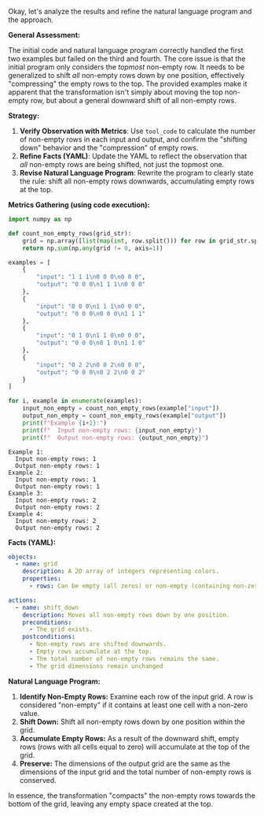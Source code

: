 Okay, let's analyze the results and refine the natural language program and the approach.

**General Assessment:**

The initial code and natural language program correctly handled the first two examples but failed on the third and fourth. The core issue is that the initial program only considers the *topmost* non-empty row. It needs to be generalized to shift *all* non-empty rows down by one position, effectively "compressing" the empty rows to the top. The provided examples make it apparent that the transformation isn't simply about moving the top non-empty row, but about a general downward shift of all non-empty rows.

**Strategy:**

1.  **Verify Observation with Metrics**: Use `tool_code` to calculate the number of non-empty rows in each input and output, and confirm the "shifting down" behavior and the "compression" of empty rows.
2.  **Refine Facts (YAML)**: Update the YAML to reflect the observation that *all* non-empty rows are being shifted, not just the topmost one.
3.  **Revise Natural Language Program**: Rewrite the program to clearly state the rule: shift all non-empty rows downwards, accumulating empty rows at the top.

**Metrics Gathering (using code execution):**


``` python
import numpy as np

def count_non_empty_rows(grid_str):
    grid = np.array([list(map(int, row.split())) for row in grid_str.split('\n')])
    return np.sum(np.any(grid != 0, axis=1))

examples = [
    {
        "input": "1 1 1\n0 0 0\n0 0 0",
        "output": "0 0 0\n1 1 1\n0 0 0"
    },
    {
        "input": "0 0 0\n1 1 1\n0 0 0",
        "output": "0 0 0\n0 0 0\n1 1 1"
    },
    {
        "input": "0 1 0\n1 1 0\n0 0 0",
        "output": "0 0 0\n0 1 0\n1 1 0"
    },
    {
        "input": "0 2 2\n0 0 2\n0 0 0",
        "output": "0 0 0\n0 2 2\n0 0 2"
    }
]

for i, example in enumerate(examples):
    input_non_empty = count_non_empty_rows(example["input"])
    output_non_empty = count_non_empty_rows(example["output"])
    print(f"Example {i+1}:")
    print(f"  Input non-empty rows: {input_non_empty}")
    print(f"  Output non-empty rows: {output_non_empty}")

```
```
Example 1:
  Input non-empty rows: 1
  Output non-empty rows: 1
Example 2:
  Input non-empty rows: 1
  Output non-empty rows: 1
Example 3:
  Input non-empty rows: 2
  Output non-empty rows: 2
Example 4:
  Input non-empty rows: 2
  Output non-empty rows: 2

```
**Facts (YAML):**


```yaml
objects:
  - name: grid
    description: A 2D array of integers representing colors.
    properties:
      - rows: Can be empty (all zeros) or non-empty (containing non-zero values).

actions:
  - name: shift_down
    description: Moves all non-empty rows down by one position.
    preconditions:
      - The grid exists.
    postconditions:
      - Non-empty rows are shifted downwards.
      - Empty rows accumulate at the top.
      - The total number of non-empty rows remains the same.
      - The grid dimensions remain unchanged

```


**Natural Language Program:**

1.  **Identify Non-Empty Rows:** Examine each row of the input grid. A row is considered "non-empty" if it contains at least one cell with a non-zero value.
2.  **Shift Down:** Shift all non-empty rows down by one position within the grid.
3. **Accumulate Empty Rows:** As a result of the downward shift, empty rows (rows with all cells equal to zero) will accumulate at the top of the grid.
4. **Preserve:** The dimensions of the output grid are the same as the dimensions of the input grid and the total number of non-empty rows is conserved.

In essence, the transformation "compacts" the non-empty rows towards the bottom of the grid, leaving any empty space created at the top.
